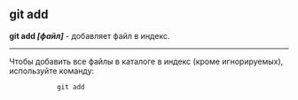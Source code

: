 ## git add

**git add *[файл]*** - добавляет файл в индекс.

---

Чтобы добавить все файлы в каталоге в индекс (кроме игнорируемых), используйте команду:

```bash=
            git add
```
